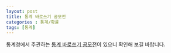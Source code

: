 ```yaml
---
layout: post
title: 통계 바로쓰기 공모전
categories : 통계/확률
tags: [통계]
---
```


통계청에서 주관하는 [통계 바로쓰기 공모전](http://www.statcontest.co.kr/)이 있으니 확인해 보길 바랍니다.
